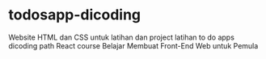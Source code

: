 # todosapp-dicoding
Website HTML dan CSS untuk latihan dan project latihan to do apps dicoding path React course Belajar Membuat Front-End Web untuk Pemula
